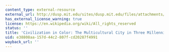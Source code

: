 ```yaml
---
content_type: external-resource
external_url: http://dusp.mit.edu/sites/dusp.mit.edu/files/attachments/publication/XBriggs%20Civilization%20in%20Color%20(Dec2004).pdf
has_external_license_warning: true
license: https://en.wikipedia.org/wiki/All_rights_reserved
status: ''
title: 'Civilization in Color: The Multicultural City in Three Millennia'
uid: e38808aa-157d-44c2-807f-cd20287f4991
wayback_url: ''
---
```

